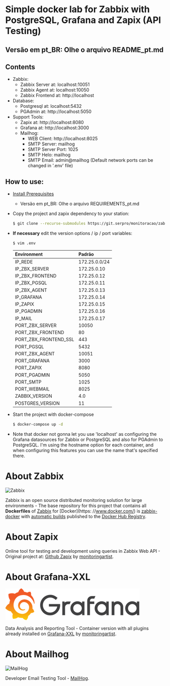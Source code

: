 # Simple docker lab for Zabbix with PostgreSQL, Grafana and Zapix (API Testing)
## Versão em pt_BR: Olhe o arquivo README_pt.md

## Contents 
  - Zabbix:
    - Zabbix Server at: localhost:10051
    - Zabbix Agent at: localhost:10050
    - Zabbix Frontend at: http://localhost
  - Database:
    - Postgresql at: localhost:5432
    - PGAdmin at: http://localhost:5050
  - Support Tools:
    - Zapix at: http://localhost:8080
    - Grafana at: http://localhost:3000
    - Mailhog:
      - WEB Client: http://localhost:8025
      - SMTP Server: mailhog
      - SMTP Server Port: 1025
      - SMTP Helo: mailhog
      - SMTP Email: admin@mailhog
  (Default network ports can be changed in '.env' file)

## How to use:
  - [Install Prerequisites](./REQUIREMENTS.md)
    - Versão em pt_BR: Olhe o arquivo REQUIREMENTS_pt.md
  - Copy the project and zapix dependency to your station:
    ```sh
    $ git clone --recurse-submodules https://git.serpro/monitoracao/zabbix-lab.git
    ```
  - **If necessary** edit the version options / ip / port variables:
    ```sh
    $ vim .env
    ```
    | Environment            | Padrão
    | -------------------    | -----------
    | IP_REDE                | 172.25.0.0/24
    | IP_ZBX_SERVER          | 172.25.0.10
    | IP_ZBX_FRONTEND        | 172.25.0.12
    | IP_ZBX_PGSQL           | 172.25.0.11
    | IP_ZBX_AGENT           | 172.25.0.13
    | IP_GRAFANA             | 172.25.0.14
    | IP_ZAPIX               | 172.25.0.15
    | IP_PGADMIN             | 172.25.0.16
    | IP_MAIL                | 172.25.0.17
    | PORT_ZBX_SERVER        | 10050
    | PORT_ZBX_FRONTEND      | 80
    | PORT_ZBX_FRONTEND_SSL  | 443
    | PORT_PGSQL             | 5432
    | PORT_ZBX_AGENT         | 10051
    | PORT_GRAFANA           | 3000
    | PORT_ZAPIX             | 8080
    | PORT_PGADMIN           | 5050
    | PORT_SMTP              | 1025
    | PORT_WEBMAIL           | 8025
    | ZABBIX_VERSION         | 4.0
    | POSTGRES_VERSION       | 11

  - Start the project with docker-compose
    ```sh
    $ docker-compose up -d
    ```
  - Note that docker not gonna let you use 'localhost' as configuring the Grafana datasources for Zabbix or PostgreSQL and also for PGAdmin to PostgreSQL. I'm using the hostname option for each container, and when configuring this features you can use the name that's specified there.

# About Zabbix

![Zabbix](https://assets.zabbix.com/img/logo/zabbix_logo_500x131.png)

Zabbix is ​​an open source distributed monitoring solution for large environments - The base repository for this project that contains all **Dockerfiles** of [Zabbix](https://zabbix.com/) for [Docker](https: //www.docker.com/) is [zabbix-docker](https://github.com/zabbix/zabbix-docker) with [automatic builds](https://registry.hub.docker.com/u/zabbix/) published to the [Docker Hub Registry](https://registry.hub.docker.com/).

# About Zapix

Online tool for testing and development using queries in Zabbix Web API - Original project at: [Github Zapix](https://github.com/monitoringartist/zapix) by [monitoringartist](https://monitoringartist.com/).

# About Grafana-XXL

![Grafana](https://raw.githubusercontent.com/grafana/grafana/master/docs/logo-horizontal.png)

Data Analysis and Reporting Tool - Container version with all plugins already installed on [Grafana-XXL](https://github.com/monitoringartist/grafana-xxl) by [monitoringartist](https://monitoringartist.com/).

# About Mailhog

![MailHog](https://raw.githubusercontent.com/mailhog/MailHog-UI/master/assets/images/hog.png)

Developer Email Testing Tool - [MailHog](https://github.com/mailhog/MailHog).
